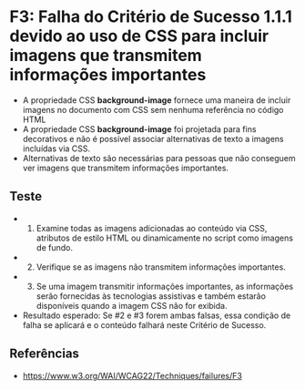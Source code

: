 # F3: Falha do Critério de Sucesso 1.1.1 devido ao uso de CSS para incluir imagens que transmitem informações importantes
* A propriedade CSS **background-image** fornece uma maneira de incluir imagens no documento com CSS sem nenhuma referência no código HTML
* A propriedade CSS **background-image** foi projetada para fins decorativos e não é possível associar alternativas de texto a imagens incluídas via CSS.
* Alternativas de texto são necessárias para pessoas que não conseguem ver imagens que transmitem informações importantes.

## Teste
* 1. Examine todas as imagens adicionadas ao conteúdo via CSS, atributos de estilo HTML ou dinamicamente no script como imagens de fundo.
* 2. Verifique se as imagens não transmitem informações importantes.
* 3. Se uma imagem transmitir informações importantes, as informações serão fornecidas às tecnologias assistivas e também estarão disponíveis quando a imagem CSS não for exibida.
* Resultado esperado: Se #2 e #3 forem ambas falsas, essa condição de falha se aplicará e o conteúdo falhará neste Critério de Sucesso.

## Referências
* https://www.w3.org/WAI/WCAG22/Techniques/failures/F3